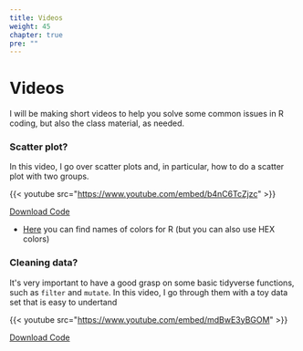 ```yaml
---
title: Videos
weight: 45
chapter: true
pre: ""
---
```


# Videos

I will be making short videos to help you solve some common issues in R coding, but also the class material, as needed.

### Scatter plot?

In this video, I go over scatter plots and, in particular, how to do a scatter plot with two groups.

{{< youtube src="https://www.youtube.com/embed/b4nC6TcZjzc" >}}


<a href="https://sta235.netlify.app/Videos/code/week2_code.R" target="_blank" class="btn btn-default">Download Code<i class="fas fa-code"></i></a> 


- [Here](http://www.stat.columbia.edu/~tzheng/files/Rcolor.pdf) you can find names of colors for R (but you can also use HEX colors)


### Cleaning data?

It's very important to have a good grasp on some basic tidyverse functions, such as `filter` and `mutate`. In this video, I go through them with a toy data set that is easy to undertand

{{< youtube src="https://www.youtube.com/embed/mdBwE3yBGOM" >}}


<a href="https://sta235.netlify.app/Videos/code/clean_data.R" target="_blank" class="btn btn-default">Download Code<i class="fas fa-code"></i></a> 